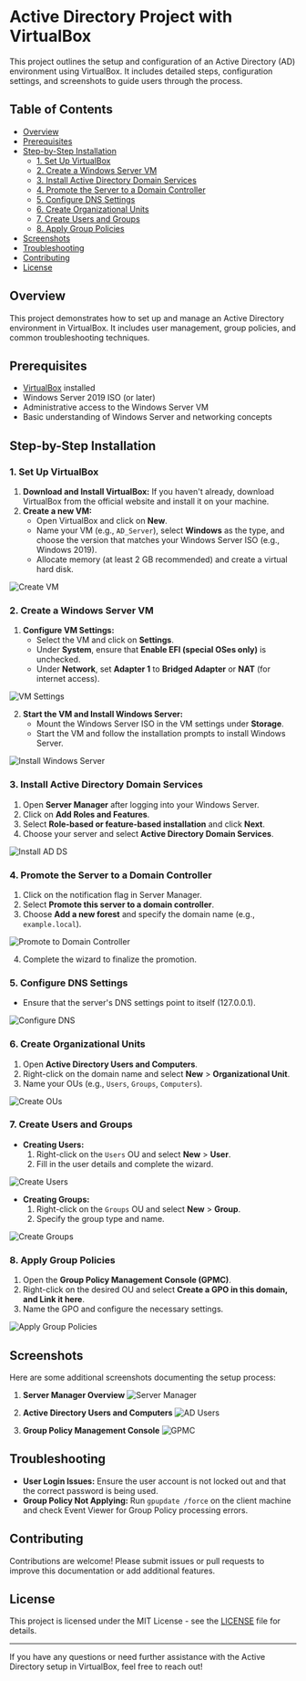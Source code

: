 # Active Directory Project with VirtualBox

This project outlines the setup and configuration of an Active Directory (AD) environment using VirtualBox. It includes detailed steps, configuration settings, and screenshots to guide users through the process.

## Table of Contents

- [Overview](#overview)
- [Prerequisites](#prerequisites)
- [Step-by-Step Installation](#step-by-step-installation)
  - [1. Set Up VirtualBox](#1-set-up-virtualbox)
  - [2. Create a Windows Server VM](#2-create-a-windows-server-vm)
  - [3. Install Active Directory Domain Services](#3-install-active-directory-domain-services)
  - [4. Promote the Server to a Domain Controller](#4-promote-the-server-to-a-domain-controller)
  - [5. Configure DNS Settings](#5-configure-dns-settings)
  - [6. Create Organizational Units](#6-create-organizational-units)
  - [7. Create Users and Groups](#7-create-users-and-groups)
  - [8. Apply Group Policies](#8-apply-group-policies)
- [Screenshots](#screenshots)
- [Troubleshooting](#troubleshooting)
- [Contributing](#contributing)
- [License](#license)

## Overview

This project demonstrates how to set up and manage an Active Directory environment in VirtualBox. It includes user management, group policies, and common troubleshooting techniques.

## Prerequisites

- [VirtualBox](https://www.virtualbox.org/) installed
- Windows Server 2019 ISO (or later)
- Administrative access to the Windows Server VM
- Basic understanding of Windows Server and networking concepts

## Step-by-Step Installation

### 1. Set Up VirtualBox

1. **Download and Install VirtualBox:** If you haven't already, download VirtualBox from the official website and install it on your machine.
2. **Create a new VM:**
   - Open VirtualBox and click on **New**.
   - Name your VM (e.g., `AD_Server`), select **Windows** as the type, and choose the version that matches your Windows Server ISO (e.g., Windows 2019).
   - Allocate memory (at least 2 GB recommended) and create a virtual hard disk.

![Create VM](screenshots/create_vm.png)

### 2. Create a Windows Server VM

1. **Configure VM Settings:**
   - Select the VM and click on **Settings**.
   - Under **System**, ensure that **Enable EFI (special OSes only)** is unchecked.
   - Under **Network**, set **Adapter 1** to **Bridged Adapter** or **NAT** (for internet access).

![VM Settings](screenshots/vm_settings.png)

2. **Start the VM and Install Windows Server:**
   - Mount the Windows Server ISO in the VM settings under **Storage**.
   - Start the VM and follow the installation prompts to install Windows Server.

![Install Windows Server](screenshots/install_windows.png)

### 3. Install Active Directory Domain Services

1. Open **Server Manager** after logging into your Windows Server.
2. Click on **Add Roles and Features**.
3. Select **Role-based or feature-based installation** and click **Next**.
4. Choose your server and select **Active Directory Domain Services**.

![Install AD DS](screenshots/install_ad_ds.png)

### 4. Promote the Server to a Domain Controller

1. Click on the notification flag in Server Manager.
2. Select **Promote this server to a domain controller**.
3. Choose **Add a new forest** and specify the domain name (e.g., `example.local`).

![Promote to Domain Controller](screenshots/promote_to_dc.png)

4. Complete the wizard to finalize the promotion.

### 5. Configure DNS Settings

- Ensure that the server's DNS settings point to itself (127.0.0.1).

![Configure DNS](screenshots/configure_dns.png)

### 6. Create Organizational Units

1. Open **Active Directory Users and Computers**.
2. Right-click on the domain name and select **New** > **Organizational Unit**.
3. Name your OUs (e.g., `Users`, `Groups`, `Computers`).

![Create OUs](screenshots/create_ous.png)

### 7. Create Users and Groups

- **Creating Users:**
  1. Right-click on the `Users` OU and select **New** > **User**.
  2. Fill in the user details and complete the wizard.

![Create Users](screenshots/create_users.png)

- **Creating Groups:**
  1. Right-click on the `Groups` OU and select **New** > **Group**.
  2. Specify the group type and name.

![Create Groups](screenshots/create_groups.png)

### 8. Apply Group Policies

1. Open the **Group Policy Management Console (GPMC)**.
2. Right-click on the desired OU and select **Create a GPO in this domain, and Link it here**.
3. Name the GPO and configure the necessary settings.

![Apply Group Policies](screenshots/apply_gpo.png)

## Screenshots

Here are some additional screenshots documenting the setup process:

1. **Server Manager Overview**
   ![Server Manager](screenshots/server_manager.png)

2. **Active Directory Users and Computers**
   ![AD Users](screenshots/ad_users.png)

3. **Group Policy Management Console**
   ![GPMC](screenshots/gpmc.png)

## Troubleshooting

- **User Login Issues:** Ensure the user account is not locked out and that the correct password is being used.
- **Group Policy Not Applying:** Run `gpupdate /force` on the client machine and check Event Viewer for Group Policy processing errors.

## Contributing

Contributions are welcome! Please submit issues or pull requests to improve this documentation or add additional features.

## License

This project is licensed under the MIT License - see the [LICENSE](LICENSE) file for details.

---

If you have any questions or need further assistance with the Active Directory setup in VirtualBox, feel free to reach out!
